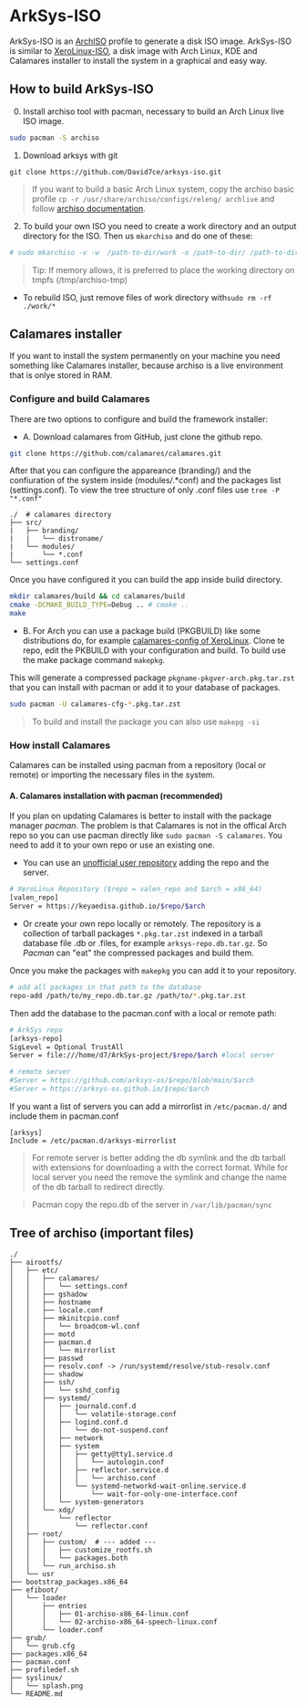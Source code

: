 # ArkSys-ISO

ArkSys-ISO is an [ArchISO](https://wiki.archlinux.org/title/Archiso) profile to generate a disk ISO image. ArkSys-ISO is similar to [XeroLinux-ISO](https://github.com/xerolinux/xero_iso), a disk image with Arch Linux, KDE and Calamares installer to install the system in a graphical and easy way.

## How to build ArkSys-ISO

0. Install archiso tool with pacman, necessary to build an Arch Linux live ISO image.
```sh
sudo pacman -S archiso
```

1. Download arksys with git
```
git clone https://github.com/David7ce/arksys-iso.git
```

> If you want to build a basic Arch Linux system, copy the archiso basic profile `cp -r /usr/share/archiso/configs/releng/ archlive` and follow [archiso documentation](https://wiki.archlinux.org/title/Archiso).

2. To build your own ISO you need to create a work directory and an output directory for the ISO. Then us `mkarchiso` and do one of these:
```sh
# sudo mkarchiso -v -w  /path-to-dir/work -o /path-to-dir/ /path-to-dir/arksys-iso
```
> Tip: If memory allows, it is preferred to place the working directory on tmpfs (/tmp/archiso-tmp)

- To rebuild ISO, just remove files of work directory with`sudo rm -rf ./work/*`

## Calamares installer
If you want to install the system permanently on your machine you need something like Calamares installer, because archiso is a live environment that is onlye stored in RAM.

### Configure and build Calamares
There are two options to configure and build the framework installer:

- A. Download calamares from GitHub, just clone the github repo.
```sh
git clone https://github.com/calamares/calamares.git
```

After that you can configure the appareance (branding/) and the confiuration of the system inside (modules/.*conf) and the packages list (settings.conf). To view the tree structure of only .conf files use `tree -P "*.conf"`
```
./  # calamares directory
├── src/
|   ├── branding/
|   |   └── distroname/
|   └── modules/
|       └── *.conf
└── settings.conf
```

Once you have configured it you can build the app inside build directory.
```sh
mkdir calamares/build && cd calamares/build
cmake -DCMAKE_BUILD_TYPE=Debug .. # cmake ..
make
```

- B. For Arch you can use a package build (PKGBUILD) like some distributions do, for example [calamares-config of XeroLinux](https://github.com/xerolinux/calamares-cfg). Clone te repo, edit the PKBUILD with your configuration and build. To build use the make package command `makepkg`.

This will generate a compressed package `pkgname-pkgver-arch.pkg.tar.zst` that you can install with pacman or add it to your database of packages.
```sh
sudo pacman -U calamares-cfg-*.pkg.tar.zst
```
> To build and install the package you can also use `makepg -si`

### How install Calamares
Calamares can be installed using pacman from a repository (local or remote) or importing the necessary files in the system.

#### A. Calamares installation with pacman (recommended)

If you plan on updating Calamares is better to install with the package manager *pacman*. The problem is that Calamares is not in the offical Arch repo so you can use pacman directly like `sudo pacman -S calamares`. You need to add it to your own repo or use an existing one.

- You can use an [unofficial user repository](https://wiki.archlinux.org/title/unofficial_user_repositories) adding the repo and the server.
```sh
# XeroLinux Repository ($repo = valen_repo and $arch = x86_64)
[valen_repo]
Server = https://keyaedisa.github.io/$repo/$arch
```

 - Or create your own repo locally or remotely. The repository is a collection of tarball packages `*.pkg.tar.zst` indexed in a tarball database file .db or .files, for example `arksys-repo.db.tar.gz`. So *Pacman* can "eat" the compressed packages and build them.

 Once you make the packages with `makepkg` you can add it to your repository.
```sh
# add all packages in that path to the database
repo-add /path/to/my_repo.db.tar.gz /path/to/*.pkg.tar.zst
```

Then add the database to the pacman.conf with a local or remote path:
```sh
# ArkSys repo
[arksys-repo]
SigLevel = Optional TrustAll
Server = file:///home/d7/ArkSys-project/$repo/$arch #local server

# remote server
#Server = https://github.com/arksys-os/$repo/blob/main/$arch
#Server = https://arksys-os.github.io/$repo/$arch
```

If you want a list of servers you can add a mirrorlist in `/etc/pacman.d/` and include them in pacman.conf
```
[arksys]
Include = /etc/pacman.d/arksys-mirrorlist
```

> For remote server is better adding the db symlink and the db tarball with extensions for downloading a with the correct format. While for local server you need the remove the symlink and change the name of the db tarball to redirect directly.

> Pacman copy the repo.db of the server in `/var/lib/pacman/sync`


## Tree of archiso (important files)
```
./
├── airootfs/
│   ├── etc/
│   │   ├── calamares/
│   │   │   └── settings.conf
│   │   ├── gshadow
│   │   ├── hostname
│   │   ├── locale.conf
│   │   ├── mkinitcpio.conf
│   │   │   └── broadcom-wl.conf
│   │   ├── motd
│   │   ├── pacman.d
│   │   │   └── mirrorlist
│   │   ├── passwd
│   │   ├── resolv.conf -> /run/systemd/resolve/stub-resolv.conf
│   │   ├── shadow
│   │   ├── ssh/
│   │   │   └── sshd_config
│   │   ├── systemd/
│   │   │   ├── journald.conf.d
│   │   │   │   └── volatile-storage.conf
│   │   │   ├── logind.conf.d
│   │   │   │   └── do-not-suspend.conf
│   │   │   ├── network
│   │   │   ├── system
│   │   │   │   ├── getty@tty1.service.d
│   │   │   │   │   └── autologin.conf
│   │   │   │   ├── reflector.service.d
│   │   │   │   │   └── archiso.conf
│   │   │   │   └── systemd-networkd-wait-online.service.d
│   │   │   │       └── wait-for-only-one-interface.conf
│   │   │   └── system-generators
│   │   └── xdg/
│   │       └── reflector
│   │           └── reflector.conf
│   ├── root/
│   │   ├── custom/  # --- added ---
│   │   │   ├── customize_rootfs.sh
│   │   │   └── packages.both
│   │   └── run_archiso.sh
│   └── usr
├── bootstrap_packages.x86_64
├── efiboot/
│   └── loader
│       ├── entries
│       │   ├── 01-archiso-x86_64-linux.conf
│       │   └── 02-archiso-x86_64-speech-linux.conf
│       └── loader.conf
├── grub/
│   └── grub.cfg
├── packages.x86_64
├── pacman.conf
├── profiledef.sh
├── syslinux/
│   └── splash.png
└── README.md
```
